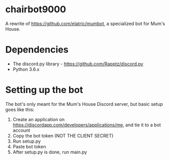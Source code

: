 # chairbot9000
A rewrite of https://github.com/elatric/mumbot, a specialized bot for Mum's House.

# Dependencies
- The discord.py library - https://github.com/Rapptz/discord.py
- Python 3.6.x

# Setting up the bot
The bot's only meant for the Mum's House Discord server, but basic setup goes like this:
1. Create an application on https://discordapp.com/developers/applications/me, and tie it to a bot account
2. Copy the bot token (NOT THE CLIENT SECRET)
3. Run setup.py
4. Paste bot token
5. After setup.py is done, run main.py
